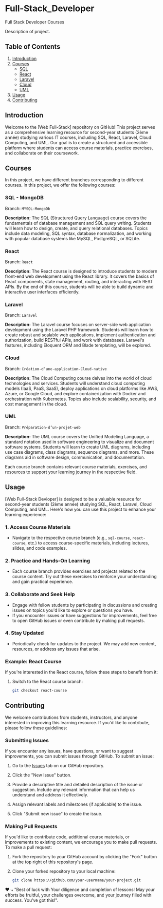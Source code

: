 # Full-Stack_Developer
Full Stack Developer Courses

Description of project.

## Table of Contents

1. [Introduction](#introduction)
2. [Courses](#courses)
    - [SQL](https://github.com/RahouiHamza/Full-Stack_Developer/tree/MYSQL-MongoDb)
    - [React](https://github.com/RahouiHamza/Full-Stack_Developer/tree/Laravel)
    - [Laravel](https://github.com/RahouiHamza/Full-Stack_Developer/tree/React)
    - [Cloud](https://github.com/RahouiHamza/Full-Stack_Developer/tree/Création-d’une-application-Cloud-native)
    - [UML](https://github.com/RahouiHamza/Full-Stack_Developer/tree/Préparation-d’un-projet-web)
3. [Usage](#usage)
4. [Contributing](#contributing)


## Introduction

Welcome to the [Web Full-Stack] repository on GitHub! This project serves as a comprehensive learning resource for second-year students (2ème année) studying various IT courses, including SQL, React, Laravel, Cloud Computing, and UML. Our goal is to create a structured and accessible platform where students can access course materials, practice exercises, and collaborate on their coursework.


## Courses

In this project, we have different branches corresponding to different courses.
In this project, we offer the following courses:

### SQL - MongoDB

Branch: `MYSQL-MongoDb`

**Description:** The SQL (Structured Query Language) course covers the fundamentals of database management and SQL query writing. Students will learn how to design, create, and query relational databases. Topics include data modeling, SQL syntax, database normalization, and working with popular database systems like MySQL, PostgreSQL, or SQLite.

### React

Branch: `React`

**Description:** The React course is designed to introduce students to modern front-end web development using the React library. It covers the basics of React components, state management, routing, and interacting with REST APIs. By the end of this course, students will be able to build dynamic and interactive user interfaces efficiently.


### Laravel

Branch: `Laravel`

**Description:** The Laravel course focuses on server-side web application development using the Laravel PHP framework. Students will learn how to create robust and scalable web applications, implement authentication and authorization, build RESTful APIs, and work with databases. Laravel's features, including Eloquent ORM and Blade templating, will be explored.

### Cloud

Branch: `Création-d’une-application-Cloud-native`

**Description:** The Cloud Computing course delves into the world of cloud technologies and services. Students will understand cloud computing models (IaaS, PaaS, SaaS), deploy applications on cloud platforms like AWS, Azure, or Google Cloud, and explore containerization with Docker and orchestration with Kubernetes. Topics also include scalability, security, and cost management in the cloud.

### UML

Branch: `Préparation-d’un-projet-web`

**Description:** The UML course covers the Unified Modeling Language, a standard notation used in software engineering to visualize and document software systems. Students will learn to create UML diagrams, including use case diagrams, class diagrams, sequence diagrams, and more. These diagrams aid in software design, communication, and documentation.

Each course branch contains relevant course materials, exercises, and resources to support your learning journey in the respective field.

## Usage

[Web Full-Stack Devloper] is designed to be a valuable resource for second-year students (2ème année) studying SQL, React, Laravel, Cloud Computing, and UML. Here's how you can use this project to enhance your learning experience:

### 1. Access Course Materials

- Navigate to the respective course branch (e.g., `sql-course`, `react-course`, etc.) to access course-specific materials, including lectures, slides, and code examples.

### 2. Practice and Hands-On Learning

- Each course branch provides exercises and projects related to the course content. Try out these exercises to reinforce your understanding and gain practical experience.

### 3. Collaborate and Seek Help

- Engage with fellow students by participating in discussions and creating issues on topics you'd like to explore or questions you have.
- If you encounter issues or have suggestions for improvements, feel free to open GitHub issues or even contribute by making pull requests.

### 4. Stay Updated

- Periodically check for updates to the project. We may add new content, resources, or address any issues that arise.

### Example: React Course

If you're interested in the React course, follow these steps to benefit from it:

1. Switch to the React course branch:

   ```bash
   git checkout react-course

## Contributing

We welcome contributions from students, instructors, and anyone interested in improving this learning resource. If you'd like to contribute, please follow these guidelines:

### Submitting Issues

If you encounter any issues, have questions, or want to suggest improvements, you can submit issues through GitHub. To submit an issue:

1. Go to the [Issues](https://github.com/RahouiHamza/Full-Stack_Developer/issues) tab on our GitHub repository.

2. Click the "New Issue" button.

3. Provide a descriptive title and detailed description of the issue or suggestion. Include any relevant information that can help us understand and address it effectively.

4. Assign relevant labels and milestones (if applicable) to the issue.

5. Click "Submit new issue" to create the issue.

### Making Pull Requests

If you'd like to contribute code, additional course materials, or improvements to existing content, we encourage you to make pull requests. To make a pull request:

1. Fork the repository to your GitHub account by clicking the "Fork" button at the top right of this repository's page.

2. Clone your forked repository to your local machine:

   ```bash
   git clone https://github.com/your-username/your-project.git


❤️
⤷ "Best of luck with Your diligence and completion of lessons! May your efforts be fruitful, your challenges overcome, and your journey filled with success. You've got this!".
